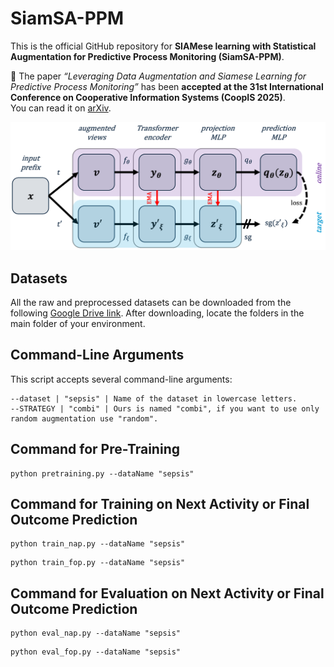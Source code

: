 # SiamSA-PPM

This is the official GitHub repository for **SIAMese learning with Statistical Augmentation for Predictive Process Monitoring (SiamSA-PPM)**.

📄 The paper *“Leveraging Data Augmentation and Siamese Learning for Predictive Process Monitoring”* has been **accepted at the 31st International Conference on Cooperative Information Systems (CoopIS 2025)**.  
You can read it on [arXiv](https://arxiv.org/abs/2507.18293).

![The Framework](framework.png)


## Datasets

All the raw and preprocessed datasets can be downloaded from the following [Google Drive link](https://drive.google.com/drive/folders/1KH_tGC7SPEwpH0E9F0gZMLEbGOebnCn-?usp=share_link). After downloading, locate the folders in the main folder of your environment.


## Command-Line Arguments

This script accepts several command-line arguments:

```
--dataset | "sepsis" | Name of the dataset in lowercase letters. 
--STRATEGY | "combi" | Ours is named "combi", if you want to use only random augmentation use "random".

```

## **Command for Pre-Training**
```
python pretraining.py --dataName "sepsis"
```

## **Command for Training on Next Activity or Final Outcome Prediction**
```
python train_nap.py --dataName "sepsis"
```
```
python train_fop.py --dataName "sepsis"
```

## **Command for Evaluation on Next Activity or Final Outcome Prediction**
```
python eval_nap.py --dataName "sepsis"
```
```
python eval_fop.py --dataName "sepsis"
```
